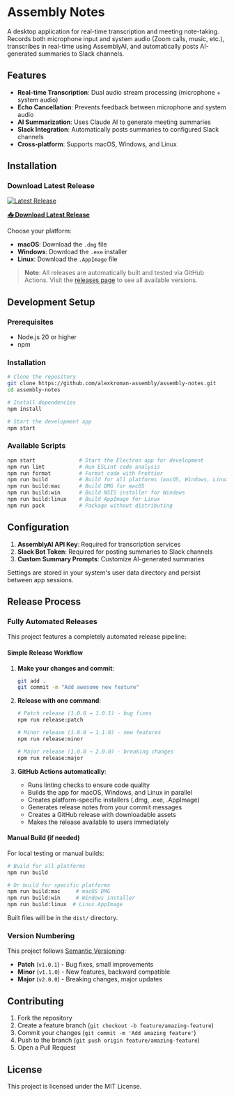 # Assembly Notes

A desktop application for real-time transcription and meeting note-taking. Records both microphone input and system audio (Zoom calls, music, etc.), transcribes in real-time using AssemblyAI, and automatically posts AI-generated summaries to Slack channels.

## Features

- **Real-time Transcription**: Dual audio stream processing (microphone + system audio)
- **Echo Cancellation**: Prevents feedback between microphone and system audio
- **AI Summarization**: Uses Claude AI to generate meeting summaries
- **Slack Integration**: Automatically posts summaries to configured Slack channels
- **Cross-platform**: Supports macOS, Windows, and Linux

## Installation

### Download Latest Release

[![Latest Release](https://img.shields.io/github/v/release/alexkroman-assembly/assembly-notes)](https://github.com/alexkroman-assembly/assembly-notes/releases/latest)

**[📥 Download Latest Release](https://github.com/alexkroman-assembly/assembly-notes/releases/latest)**

Choose your platform:

- **macOS**: Download the `.dmg` file
- **Windows**: Download the `.exe` installer
- **Linux**: Download the `.AppImage` file

> **Note**: All releases are automatically built and tested via GitHub Actions. Visit the [releases page](https://github.com/alexkroman-assembly/assembly-notes/releases) to see all available versions.

## Development Setup

### Prerequisites

- Node.js 20 or higher
- npm

### Installation

```bash
# Clone the repository
git clone https://github.com/alexkroman-assembly/assembly-notes.git
cd assembly-notes

# Install dependencies
npm install

# Start the development app
npm start
```

### Available Scripts

```bash
npm start              # Start the Electron app for development
npm run lint           # Run ESLint code analysis
npm run format         # Format code with Prettier
npm run build          # Build for all platforms (macOS, Windows, Linux)
npm run build:mac      # Build DMG for macOS
npm run build:win      # Build NSIS installer for Windows
npm run build:linux    # Build AppImage for Linux
npm run pack           # Package without distributing
```

## Configuration

1. **AssemblyAI API Key**: Required for transcription services
2. **Slack Bot Token**: Required for posting summaries to Slack channels
3. **Custom Summary Prompts**: Customize AI-generated summaries

Settings are stored in your system's user data directory and persist between app sessions.

## Release Process

### Fully Automated Releases

This project features a completely automated release pipeline:

#### **Simple Release Workflow**

1. **Make your changes and commit**:

   ```bash
   git add .
   git commit -m "Add awesome new feature"
   ```

2. **Release with one command**:

   ```bash
   # Patch release (1.0.0 → 1.0.1) - bug fixes
   npm run release:patch

   # Minor release (1.0.0 → 1.1.0) - new features
   npm run release:minor

   # Major release (1.0.0 → 2.0.0) - breaking changes
   npm run release:major
   ```

3. **GitHub Actions automatically**:
   - Runs linting checks to ensure code quality
   - Builds the app for macOS, Windows, and Linux in parallel
   - Creates platform-specific installers (.dmg, .exe, .AppImage)
   - Generates release notes from your commit messages
   - Creates a GitHub release with downloadable assets
   - Makes the release available to users immediately

#### **Manual Build (if needed)**

For local testing or manual builds:

```bash
# Build for all platforms
npm run build

# Or build for specific platforms
npm run build:mac     # macOS DMG
npm run build:win     # Windows installer
npm run build:linux  # Linux AppImage
```

Built files will be in the `dist/` directory.

### Version Numbering

This project follows [Semantic Versioning](https://semver.org/):

- **Patch** (`v1.0.1`) - Bug fixes, small improvements
- **Minor** (`v1.1.0`) - New features, backward compatible
- **Major** (`v2.0.0`) - Breaking changes, major updates

## Contributing

1. Fork the repository
2. Create a feature branch (`git checkout -b feature/amazing-feature`)
3. Commit your changes (`git commit -m 'Add amazing feature'`)
4. Push to the branch (`git push origin feature/amazing-feature`)
5. Open a Pull Request

## License

This project is licensed under the MIT License.
